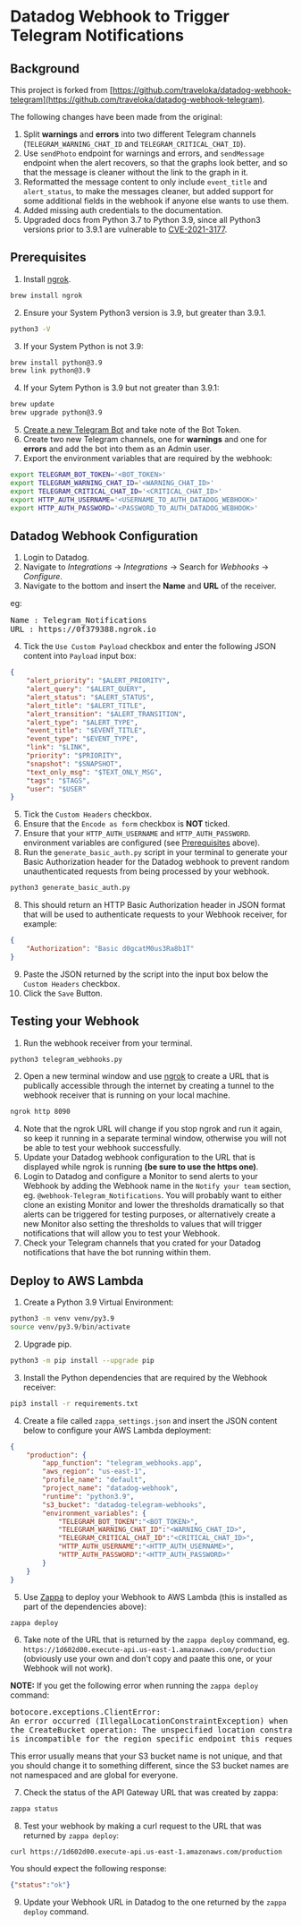 # Datadog Webhook to Trigger Telegram Notifications

## Background

This project is forked from
[https://github.com/traveloka/datadog-webhook-telegram](https://github.com/traveloka/datadog-webhook-telegram).

The following changes have been made from the original:

1. Split **warnings** and **errors** into two different Telegram channels
(`TELEGRAM_WARNING_CHAT_ID` and `TELEGRAM_CRITICAL_CHAT_ID`).
2. Use `sendPhoto` endpoint for warnings and errors, and
`sendMessage` endpoint when the alert recovers, so that the
graphs look better, and so that the message is cleaner without
the link to the graph in it.
3. Reformatted the message content to only include `event_title`
and `alert_status`, to make the messages cleaner, but added
support for some additional fields in the webhook if anyone else
wants to use them.
4. Added missing auth credentials to the documentation.
5. Upgraded docs from Python 3.7 to Python 3.9, since all Python3 versions
prior to 3.9.1 are vulnerable to
[CVE-2021-3177](https://cve.mitre.org/cgi-bin/cvename.cgi?name=CVE-2021-3177).

## Prerequisites

1. Install [ngrok](https://ngrok.com/).
```bash
brew install ngrok
```
2. Ensure your System Python3 version is 3.9, but greater than 3.9.1.
```bash
python3 -V
```
3. If your System Python is not 3.9:
```bash
brew install python@3.9
brew link python@3.9
```
4. If your Sytem Python is 3.9 but not greater than 3.9.1:
```bash
brew update
brew upgrade python@3.9
```
5. [Create a new Telegram Bot](https://core.telegram.org/bots#creating-a-new-bot)
and take note of the Bot Token.
6. Create two new Telegram channels, one for **warnings** and one for
**errors** and add the bot into them as an Admin user.
7. Export the environment variables that are required by the webhook:
```bash
export TELEGRAM_BOT_TOKEN='<BOT_TOKEN>'
export TELEGRAM_WARNING_CHAT_ID='<WARNING_CHAT_ID>'
export TELEGRAM_CRITICAL_CHAT_ID='<CRITICAL_CHAT_ID>'
export HTTP_AUTH_USERNAME='<USERNAME_TO_AUTH_DATADOG_WEBHOOK>'
export HTTP_AUTH_PASSWORD='<PASSWORD_TO_AUTH_DATADOG_WEBHOOK>'
```

## Datadog Webhook Configuration

1. Login to Datadog.
2. Navigate to *Integrations* -> *Integrations* -> Search for *Webhooks* -> *Configure*.
3. Navigate to the bottom and insert the **Name** and **URL** of the receiver.

eg:
<pre>
Name : Telegram_Notifications
URL : https://0f379388.ngrok.io
</pre>
4. Tick the `Use Custom Payload` checkbox and enter the following JSON content
into `Payload` input box:
```json
{
    "alert_priority": "$ALERT_PRIORITY",
    "alert_query": "$ALERT_QUERY",
    "alert_status": "$ALERT_STATUS",
    "alert_title": "$ALERT_TITLE",
    "alert_transition": "$ALERT_TRANSITION",
    "alert_type": "$ALERT_TYPE",
    "event_title": "$EVENT_TITLE",
    "event_type": "$EVENT_TYPE",
    "link": "$LINK",
    "priority": "$PRIORITY",
    "snapshot": "$SNAPSHOT",
    "text_only_msg": "$TEXT_ONLY_MSG",
    "tags": "$TAGS",
    "user": "$USER"
}
```
5. Tick the `Custom Headers` checkbox.
6. Ensure that the `Encode as form` checkbox is **NOT** ticked.
7. Ensure that your `HTTP_AUTH_USERNAME` and `HTTP_AUTH_PASSWORD`.
environment variables are configured (see [Prerequisites](#Prerequisites) above).
8. Run the `generate_basic_auth.py` script in your terminal to generate
your Basic Authorization header for the Datadog webhook to prevent random
unauthenticated requests from being processed by your webhook.
```bash
python3 generate_basic_auth.py
```
8. This should return an HTTP Basic Authorization header in JSON format
that will be used to authenticate requests to your Webhook receiver,
for example:
```json
{
    "Authorization": "Basic d0gcatM0us3Ra8b1T"
}
```
9. Paste the JSON returned by the script into the input box below the
`Custom Headers` checkbox.
10. Click the `Save` Button.

## Testing your Webhook

1. Run the webhook receiver from your terminal.
```bash
python3 telegram_webhooks.py
```
2. Open a new terminal window and use [ngrok](https://ngrok.com/) to create
a URL that is publically accessible through the internet by creating a tunnel
to the webhook receiver that is running on your local machine.
```bash
ngrok http 8090
```
4. Note that the ngrok URL will change if you stop ngrok and run it again,
   so keep it running in a separate terminal window, otherwise you will not
   be able to test your webhook successfully.
5. Update your Datadog webhook configuration to the URL that is displayed
while ngrok is running **(be sure to use the https one)**.
6. Login to Datadog and configure a Monitor to send alerts to your Webhook
by adding the Webhook name in the `Notify your team` section,
eg. `@webhook-Telegram_Notifications`.  You will probably want to either
clone an existing Monitor and lower the thresholds dramatically so
that alerts can be triggered for testing purposes, or alternatively create
a new Monitor also setting the thresholds to values that will trigger
notifications that will allow you to test your Webhook.
7. Check your Telegram channels that you crated for your Datadog notifications
that have the bot running within them.

## Deploy to AWS Lambda

1. Create a Python 3.9 Virtual Environment:
```bash
python3 -m venv venv/py3.9
source venv/py3.9/bin/activate
```
2. Upgrade pip.
```bash
python3 -m pip install --upgrade pip
```
3. Install the Python dependencies that are required by the Webhook receiver:
```bash
pip3 install -r requirements.txt
```
4. Create a file called `zappa_settings.json` and insert the JSON content below
to configure your AWS Lambda deployment:
```json
{
    "production": {
        "app_function": "telegram_webhooks.app",
        "aws_region": "us-east-1",
        "profile_name": "default",
        "project_name": "datadog-webhook",
        "runtime": "python3.9",
        "s3_bucket": "datadog-telegram-webhooks",
        "environment_variables": {
            "TELEGRAM_BOT_TOKEN":"<BOT_TOKEN>",
            "TELEGRAM_WARNING_CHAT_ID":"<WARNING_CHAT_ID>",
            "TELEGRAM_CRITICAL_CHAT_ID":"<CRITICAL_CHAT_ID>",
            "HTTP_AUTH_USERNAME":"<HTTP_AUTH_USERNAME>",
            "HTTP_AUTH_PASSWORD":"<HTTP_AUTH_PASSWORD>"
        }
    }
}
```
5. Use [Zappa](https://github.com/Zappa/Zappa) to deploy your Webhook
to AWS Lambda (this is installed as part of the dependencies above):
```bash
zappa deploy
```
6. Take note of the URL that is returned by the `zappa deploy` command,
eg. `https://1d602d00.execute-api.us-east-1.amazonaws.com/production`
   (obviously use your own and don't copy and paate this one, or your
Webhook will not work).

**NOTE:** If you get the following error when running the `zappa deploy` command:

<pre>
botocore.exceptions.ClientError:
An error occurred (IllegalLocationConstraintException) when calling
the CreateBucket operation: The unspecified location constraint
is incompatible for the region specific endpoint this request was sent to.
</pre>

This error usually means that your S3 bucket name is not unique, and that you
should change it to something different, since the S3 bucket names are not
namespaced and are global for everyone.

7. Check the status of the API Gateway URL that was created by zappa:
```bash
zappa status
```
8. Test your webhook by making a curl request to the URL that was returned
by `zappa deploy`:
```
curl https://1d602d00.execute-api.us-east-1.amazonaws.com/production
```
You should expect the following response:
```json
{"status":"ok"}
```
9. Update your Webhook URL in Datadog to the one returned by the
`zappa deploy` command.
